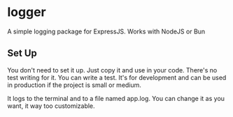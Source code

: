 # logger

A simple logging package for ExpressJS. Works with NodeJS or Bun

## Set Up

You don't need to set it up. Just copy it and use in your code.
There's no test writing for it. You can write a test. It's for development and can be used in production if the project is small or medium.

It logs to the terminal and to a file named app.log. You can change it as you want, it way too customizable.
